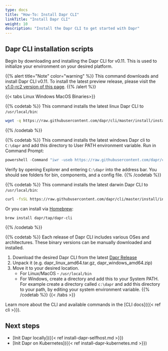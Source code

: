 ```yaml
---
type: docs
title: "How-To: Install Dapr CLI"
linkTitle: "Install Dapr CLI"
weight: 10
description: "Install the Dapr CLI to get started with Dapr"
---
```


## Dapr CLI installation scripts

Begin by downloading and installing the Dapr CLI for v0.11. This is used to initialize your environment on your desired platform.

{{% alert title="Note" color="warning" %}}
This command downloads and install Dapr CLI v0.11. To install the latest preview release, please visit the [v1.0-rc2 version of this page](https://v1-rc2.docs.dapr.io/getting-started/install-dapr-cli/).
{{% /alert %}}

{{< tabs Linux Windows MacOS Binaries>}}

{{% codetab %}}
This command installs the latest linux Dapr CLI to `/usr/local/bin`:
```bash
wget -q https://raw.githubusercontent.com/dapr/cli/master/install/install.sh -O - | /bin/bash
```
{{% /codetab %}}

{{% codetab %}}
This command installs the latest windows Dapr cli to `C:\dapr` and add this directory to User PATH environment variable. Run in Command Prompt:
```powershell
powershell -Command "iwr -useb https://raw.githubusercontent.com/dapr/cli/master/install/install.ps1 | iex"
```
Verify by opening Explorer and entering `C:\dapr` into the address bar. You should see folders for bin, components, and a config file.
{{% /codetab %}}

{{% codetab %}}
This command installs the latest darwin Dapr CLI to `/usr/local/bin`:
```bash
curl -fsSL https://raw.githubusercontent.com/dapr/cli/master/install/install.sh | /bin/bash
```

Or you can install via [Homebrew](https://brew.sh):
```bash
brew install dapr/tap/dapr-cli
```
{{% /codetab %}}

{{% codetab %}}
Each release of Dapr CLI includes various OSes and architectures. These binary versions can be manually downloaded and installed.

1. Download the desired Dapr CLI from the latest [Dapr Release](https://github.com/dapr/cli/releases)
2. Unpack it (e.g. dapr_linux_amd64.tar.gz, dapr_windows_amd64.zip)
3. Move it to your desired location.
   - For Linux/MacOS - `/usr/local/bin`
   - For Windows, create a directory and add this to your System PATH. For example create a directory called `c:\dapr` and add this directory to your path, by editing your system environment variable.
{{% /codetab %}}
{{< /tabs >}}

Learn more about the CLI and available commands in the [CLI docs]({{< ref cli >}}).

## Next steps
- [Init Dapr locally]({{< ref install-dapr-selfhost.md >}})
- [Init Dapr on Kubernetes]({{< ref install-dapr-kubernetes.md >}})

